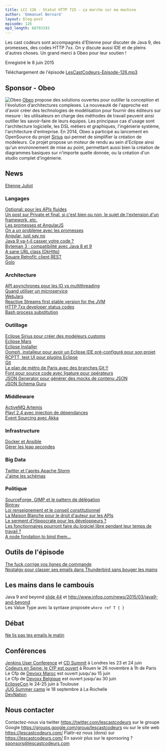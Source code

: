 ```yaml
---
title: LCC 126 - Statut HTTP 725 - ça marche sur ma machine
author: 'Emmanuel Bernard'
layout: blog-post
episode: 126
mp3_length: 68703193
---
```

Les cast codeurs sont accompagnés d'Etienne pour discuter de Java 9, des promesses, des codes HTTP 7xx.
On y discute aussi IDE et de pleins d'autres choses.
Un grand merci à Obeo pour leur soutien !

Enregistré le 8 juin 2015

Téléchargement de l'épisode [LesCastCodeurs-Episode-126.mp3](http://traffic.libsyn.com/lescastcodeurs/LesCastCodeurs-Episode-126.mp3)

## Sponsor - Obeo

<p class="sponsor">
<img src="/images/promo/sponsors/obeo-200px.png" alt="Obeo" />
<a href="http://www.obeo.fr/fr/">Obeo</a> propose des solutions ouvertes pour outiller la conception et l'évolution d’architectures complexes.
La nouveauté de l'approche est d'avoir créer des technologies de modélisation pour fournir des éditeurs sur mesure :
les utilisateurs en charge des méthodes de travail peuvent ainsi outiller les savoir-faire de leurs équipes.
Les principaux cas d'usage sont l'architecture logicielle, les DSL métiers et graphiques, l'ingénierie système, l'architecture d'entreprise.
En 2014, Obeo a participé au lancement en OpenSource du projet <a href="http://www.eclipse.org/sirius/">Sirius</a> qui permet de simplifier la création de modeleurs.
Ce projet propose un moteur de rendu au sein d'Eclipse ainsi qu'un environnement de mise au point, permettant aussi bien la création de diagrammes basiques sur n'importe quelle donnée, ou la création d'un studio complet d'ingénierie.
</p>

## News

[Etienne Juliot](https://twitter.com/ejuliot)  

### Langages

[Optional: pour les APIs fluides](https://www.voxxed.com/blog/2015/06/reasons-to-be-cautious-with-optional/)  
[Un post sur Private et final, si c'est bien ou non, le sujet de l'extension d'un framework, etc.](http://www.brandonsavage.net/what-about-final-and-private/)  
[Les promesses et AngularJS](http://blog.ninja-squad.com/2015/05/28/angularjs-promises/)  
[On a un problème avec les promesses](http://pouchdb.com/2015/05/18/we-have-a-problem-with-promises.html)  
[Angular, just say no](https://gist.github.com/tdd/5ba48ba5a2a179f2d0fa)   
[Java 9 va-t-il casser votre code ?](https://www.voxxed.com/blog/2015/05/will-java-9-mess-up-your-code/)  
[Byteman 3 : compatibilité avec Java 8 et 9](http://bytemanblog.blogspot.co.uk/2015/05/byteman-300-has-been-released.html)  
[A sane URL class (OkHttp)](https://corner.squareup.com/2015/05/okhttp-2-4.html)  
[Square Retrofit: client REST](https://square.github.io/retrofit/)  
[Golo](http://golo-lang.org/news/2015/04/01/golo-to-join-the-eclipse-foundation/)  

### Architecture

[API asynchrones pour les IO vs multithreading](http://synsem.com/SyncNotAsync/)  
[Quand utiliser un microservice](http://www.jamesward.com/2015/05/26/refactoring-to-microservices)  
[WebJars](http://www.webjars.org)  
[Reactive Streams first stable version for the JVM](http://www.infoq.com/news/2015/06/Reactive-Streams-JVM-Version#.VWynHqjX76w.twitter)  
[HTTP 7xx developer status codes](https://github.com/joho/7XX-rfc)  
[Bash process substitution](https://medium.com/@joewalnes/handy-bash-feature-process-substitution-8eb6dce68133)  

### Outillage

[Eclipse Sirius pour créer des modeleurs customs](https://www.eclipse.org/sirius/)  
[Eclipse Mars](https://www.eclipsecon.org/na2015/sites/default/files/slides/EclipseCon2015-PlatformNews.pdf)  
[Eclipse Installer](https://wiki.eclipse.org/Eclipse_Installer)  
[Oomph, installeur pour avoir un Eclipse IDE pré-configuré pour son projet](http://www.infoq.com/news/2015/03/eclipse-oomph)  
[RCPTT, test UI pour plugins Eclipse](http://eclipsesource.com/blogs/tutorials/rcp-testing-tool-rcptt-basic-tutorial/)  
[Git](http://fr.slideshare.net/msohn/git-missiontomars-20150310)  
[Le plan de métro de Paris avec des branches Git !!](https://twitter.com/vnccc/status/607287492405035008)  
[Font pour source code avec ligature pour opérateurs](https://github.com/tonsky/FiraCode)  
[JSON Generator pour générer des mocks de contenu JSON](http://www.json-generator.com/)  
[JSON Schema Guru](http://snowplowanalytics.com/blog/2015/06/03/schema-guru-0.1.0-released-for-deriving-json-schemas-from-jsons/)  

### Middleware

[ActiveMQ Artemis](http://hornetq.blogspot.fr/2015/06/hornetq-apache-donation-and-apache.html)  
[Play! 2.4 avec injection de dépendances](https://groups.google.com/d/msg/play-framework/gXYhA-BiSqk/WSlRkIiwXUUJ)  
[Event Sourcing avec Akka](http://www.slideshare.net/mobile/SanderMak/eventsourced-architectures-with-akka)  

### Infrastructure

[Docker et Ansible](https://bildung.xarif.de/xwiki/bin/Articles/The+Marriage+of+Ansible+and+Docker#HAnsible2DockerContainer)  
[Gérer les leap secondes](http://developerblog.redhat.com/2015/06/01/five-different-ways-handle-leap-seconds-ntp/)  

### Big Data

[Twitter et l'après Apache Storm](http://venturebeat.com/2015/06/02/twitter-details-heron-a-real-time-stream-processing-system-that-outperforms-storm/)  
[J'aime les schémas](http://blog.confluent.io/2015/05/19/how-i-learned-to-stop-worrying-and-love-the-schema-part-1/)  

### Politique

[SourceForge, GIMP et le pattern de délégation](http://libregraphicsworld.org/blog/entry/anatomy-of-sourceforge-gimp-controversy?utm_content=buffer7a48c&utm_medium=social&utm_source=twitter.com&utm_campaign=buffer)  
[Bintray](https://bintray.com/)  
[Loi renseignement et le conseil constitutionnel](http://www.nextinpact.com/news/95259-le-c%C5%93ur-loi-renseignement-deja-aux-portes-conseil-constitutionnel.htm)  
[La Maison Blanche pour le droit d'auteur sur les APIs](http://sdtimes.com/white-house-sides-with-oracle-in-api-copyright-case/)  
[Le serment d'Hippocrate pour les développeurs ?](http://benlog.com/2015/05/23/the-responsibility-we-have-as-software-engineers/)  
[Les fonctionnaires pourront faire du logiciel libre pendant leur temps de travail ?](http://www.nextinpact.com/news/94126-interview-des-fonctionnaires-bientot-autorises-a-consacrer-leur-temps-travail-aux-logiciels-libres.htm)  
[A node fondation to bind them...](https://github.com/nodejs/io.js/issues/1664)  

## Outils de l'épisode

[The fuck corrige vos lignes de commande](https://github.com/nvbn/thefuck)  
[Nostalgy pour classer ses emails dans Thunderbird sans bouger les mains](https://addons.mozilla.org/fr/thunderbird/addon/nostalgy/)  

## Les mains dans le cambouis

Java 9 and beyond [slide 44](https://www.eclipsecon.org/na2015/sites/default/files/slides/reinhold-eclipsecon-2015.pdf) et <http://www.infoq.com/news/2015/03/java9-and-beyond>  
Les Value Type avec la syntaxe proposée `where ref T { }`

## Débat

[Ne lis pas tes emails le matin](http://www.paperplanes.de/2015/5/13/why-i-dont-read-email-in-the-morning.html)  

## Conférences

[Jenkins User Conference](http://www.cloudbees.com/jenkins/juc-2015/europe) et [CD Summit](https://www.cloudbees.com/cdsummit/europe) à Londres les 23 et 24 juin  
[Codeurs en Seine: le CfP est ouvert](http://cfp.codeursenseine.com) à Rouen le 26 novembre à 1h de Paris  
Le Cfp de [Devoxx Maroc](http://devoxx.ma) est ouvert  jusqu'au 15 juin  
Le Cfp de [Devoxx Belgique](http://www.devoxx.be) est ouvert  jusqu'au 30 juin  
[EclipseCon](https://www.eclipsecon.org/france2015/) le 24-25 juin à Toulouse  
[JUG Summer camp](http://www.jugsummercamp.org/edition/6) le 18 septembre à La Rochelle  
[DevNation](http://www.devnation.org)  

## Nous contacter

Contactez-nous via twitter <https://twitter.com/lescastcodeurs>
sur le groupe Google <https://groups.google.com/group/lescastcodeurs>
ou sur le site web <https://lescastcodeurs.com/>
Flattr-ez nous (dons) sur <https://lescastcodeurs.com/>
En savoir plus sur le sponsoring ? [sponsors@lescastcodeurs.com](mailto:sponsors@lescastcodeurs.com)
